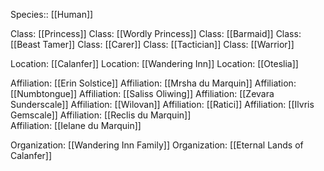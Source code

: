 Species:: [[Human]]

Class: [[Princess]] 
Class: [[Wordly Princess]]
Class: [[Barmaid]]
Class: [[Beast Tamer]]
Class: [[Carer]]
Class: [[Tactician]]
Class: [[Warrior]]

Location: [[Calanfer]] 
Location: [[Wandering Inn]]
Location: [[Oteslia]]

Affiliation: [[Erin Solstice]]
Affiliation: [[Mrsha du Marquin]]
Affiliation: [[Numbtongue]]
Affiliation: [[Saliss Oliwing]]
Affiliation: [[Zevara Sunderscale]]
Affiliation: [[Wilovan]]
Affiliation: [[Ratici]]
Affiliation: [[Ilvris Gemscale]]
Affiliation: [[Reclis du Marquin]]   
Affiliation: [[Ielane du Marquin]]

Organization: [[Wandering Inn Family]]
Organization: [[Eternal Lands of Calanfer]]

